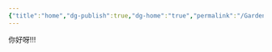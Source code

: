 ```yaml
---
{"title":"home","dg-publish":true,"dg-home":"true","permalink":"/Garden/ipuxin 的数字花园/","tags":["gardenEntry"],"dgPassFrontmatter":true,"noteIcon":""}
---
```



你好呀!!!